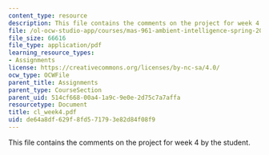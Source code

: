 ```yaml
---
content_type: resource
description: This file contains the comments on the project for week 4 by the student.
file: /ol-ocw-studio-app/courses/mas-961-ambient-intelligence-spring-2005/de64a8df629f8fd571793e82d84f08f9_cl_week4.pdf
file_size: 66616
file_type: application/pdf
learning_resource_types:
- Assignments
license: https://creativecommons.org/licenses/by-nc-sa/4.0/
ocw_type: OCWFile
parent_title: Assignments
parent_type: CourseSection
parent_uid: 514cf668-00a4-1a9c-9e0e-2d75c7a7affa
resourcetype: Document
title: cl_week4.pdf
uid: de64a8df-629f-8fd5-7179-3e82d84f08f9
---
```

This file contains the comments on the project for week 4 by the student.